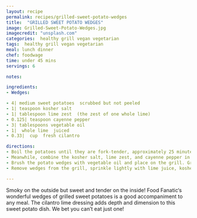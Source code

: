 ```yaml
---
layout: recipe
permalink: recipes/grilled-sweet-potato-wedges
title:  "GRILLED SWEET POTATO WEDGES"
image: Grilled-Sweet-Potato-Wedges.jpg
imagecredit: "unsplash.com"
categories:  healthy grill vegan vegetarian
tags:  healthy grill vegan vegetarian
meal: lunch dinner
chef: foodwage
time: under 45 mins
servings: 6

notes:

ingredients:
- Wedges:

- 4| medium sweet potatoes  scrubbed but not peeled
- 1| teaspoon kosher salt
- 1| tablespoon lime zest  (the zest of one whole lime)
- 0.125| teaspoon cayenne pepper
- 3| tablespoons vegetable oil
- 1|  whole lime  juiced
- 0.33|  cup  fresh cilantro

directions:
- Boil the potatoes until they are fork-tender, approximately 25 minutes. Remove the potatoes from water and allow them to cool slightly.
- Meanwhile, combine the kosher salt, lime zest, and cayenne pepper in a small bowl. Mix well. Set aside. Once the potatoes are cool enough to cut, slice into 6 wedges per potato. (Anything smaller will burn too fast on the grill!)
- Brush the potato wedges with vegetable oil and place on the grill. Grill until golden in color, about 4-5 minutes. Flip the wedges, and grill for another 4-5 minutes.
- Remove wedges from the grill, sprinkle lightly with lime juice, kosher salt mixture, and chopped cilantro.

---
```


Smoky on the outside but sweet and tender on the inside! Food Fanatic‘s wonderful wedges of grilled sweet potatoes is a good accompaniment to any meal. The cilantro lime dressing adds depth and dimension to this sweet potato dish. We bet you can’t eat just one!